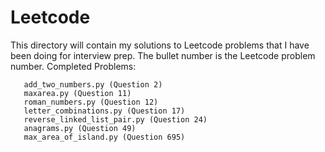 # Leetcode

This directory will contain my solutions to Leetcode problems that I have been doing for interview prep. The bullet number is the Leetcode problem number.
Completed Problems:

       add_two_numbers.py (Question 2)
       maxarea.py (Question 11)
       roman_numbers.py (Question 12)
       letter_combinations.py (Question 17)
       reverse_linked_list_pair.py (Question 24)
       anagrams.py (Question 49)
       max_area_of_island.py (Question 695)
